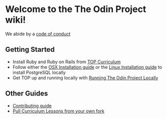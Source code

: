 # Welcome to the The Odin Project wiki!

We abide by a [code of conduct](https://github.com/TheOdinProject/theodinproject/tree/master/doc/code_of_conduct.md)

## Getting Started
* Install Ruby and Ruby on Rails from [TOP Curriculum](https://www.theodinproject.com/courses/web-development-101/lessons/installing-ruby)
* Follow either the [OSX Installation guide](https://github.com/TheOdinProject/theodinproject/wiki/OSX-Installation-Guide) or the [Linux Installation guide](https://github.com/TheOdinProject/theodinproject/wiki/Linux-Installation-Guide) to install PostgreSQL locally
* Get TOP up and running locally with [Running The Odin Project Locally](https://github.com/TheOdinProject/theodinproject/wiki/Running-The-Odin-Project-Locally)

## Other Guides
* [Contributing guide](https://github.com/TheOdinProject/theodinproject/wiki/Contributing-Guide)
* [Pull Curriculum Lessons from your own fork](https://github.com/TheOdinProject/theodinproject/wiki/Updating-Lessons-from-your-own-fork)